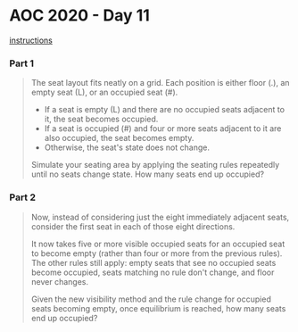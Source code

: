 # AOC 2020 - Day 11

[instructions](https://adventofcode.com/2020/day/11)

### Part 1

> The seat layout fits neatly on a grid. Each position is either floor (.), an empty seat (L), or an occupied seat (#).
> 
> * If a seat is empty (L) and there are no occupied seats adjacent to it, the seat becomes occupied.
> * If a seat is occupied (#) and four or more seats adjacent to it are also occupied, the seat becomes empty.
> * Otherwise, the seat's state does not change.
> 
> Simulate your seating area by applying the seating rules repeatedly until no seats change state. How many seats end up occupied?

### Part 2

> Now, instead of considering just the eight immediately adjacent seats, consider the first seat in each of those eight directions.
>
> It now takes five or more visible occupied seats for an occupied seat to become empty (rather than four or more from the previous rules). The other rules still apply: empty seats that see no occupied seats become occupied, seats matching no rule don't change, and floor never changes.
>
> Given the new visibility method and the rule change for occupied seats becoming empty, once equilibrium is reached, how many seats end up occupied?

